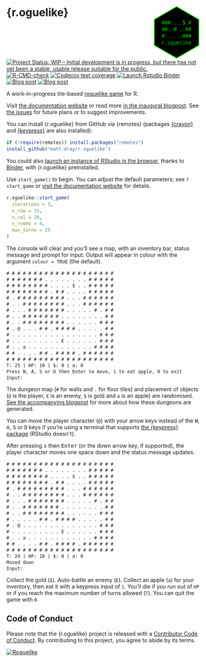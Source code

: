 
# {r.oguelike} <img src="man/figures/logo.png" align="right" height="138" />

<!-- badges: start -->

[![Project Status: WIP – Initial development is in progress, but there
has not yet been a stable, usable release suitable for the
public.](https://www.repostatus.org/badges/latest/wip.svg)](https://www.repostatus.org/#wip)
[![R-CMD-check](https://github.com/matt-dray/r.oguelike/workflows/R-CMD-check/badge.svg)](https://github.com/matt-dray/r.oguelike/actions)
[![Codecov test coverage](https://codecov.io/gh/matt-dray/r.oguelike/branch/main/graph/badge.svg)](https://app.codecov.io/gh/matt-dray/r.oguelike?branch=main)
[![Launch Rstudio
Binder](http://mybinder.org/badge_logo.svg)](https://mybinder.org/v2/gh/matt-dray/play-r.oguelike/main?urlpath=rstudio)
[![Blog post](https://img.shields.io/badge/rostrum.blog-post_1-008900?labelColor=000000&logo=data%3Aimage%2Fgif%3Bbase64%2CR0lGODlhEAAQAPEAAAAAABWCBAAAAAAAACH5BAlkAAIAIf8LTkVUU0NBUEUyLjADAQAAACwAAAAAEAAQAAAC55QkISIiEoQQQgghRBBCiCAIgiAIgiAIQiAIgSAIgiAIQiAIgRAEQiAQBAQCgUAQEAQEgYAgIAgIBAKBQBAQCAKBQEAgCAgEAoFAIAgEBAKBIBAQCAQCgUAgEAgCgUBAICAgICAgIBAgEBAgEBAgEBAgECAgICAgECAQIBAQIBAgECAgICAgICAgECAQECAQICAgICAgICAgEBAgEBAgEBAgICAgICAgECAQIBAQIBAgECAgICAgIBAgECAQECAQIBAgICAgIBAgIBAgEBAgECAgECAgICAgICAgECAgECAgQIAAAQIKAAAh%2BQQJZAACACwAAAAAEAAQAAAC55QkIiESIoQQQgghhAhCBCEIgiAIgiAIQiAIgSAIgiAIQiAIgRAEQiAQBAQCgUAQEAQEgYAgIAgIBAKBQBAQCAKBQEAgCAgEAoFAIAgEBAKBIBAQCAQCgUAgEAgCgUBAICAgICAgIBAgEBAgEBAgEBAgECAgICAgECAQIBAQIBAgECAgICAgICAgECAQECAQICAgICAgICAgEBAgEBAgEBAgICAgICAgECAQIBAQIBAgECAgICAgIBAgECAQECAQIBAgICAgIBAgIBAgEBAgECAgECAgICAgICAgECAgECAgQIAAAQIKAAA7)](https://www.rostrum.blog/2022/04/25/r.oguelike-dev/)
[![Blog post](https://img.shields.io/badge/rostrum.blog-post_2-008900?labelColor=000000&logo=data%3Aimage%2Fgif%3Bbase64%2CR0lGODlhEAAQAPEAAAAAABWCBAAAAAAAACH5BAlkAAIAIf8LTkVUU0NBUEUyLjADAQAAACwAAAAAEAAQAAAC55QkISIiEoQQQgghRBBCiCAIgiAIgiAIQiAIgSAIgiAIQiAIgRAEQiAQBAQCgUAQEAQEgYAgIAgIBAKBQBAQCAKBQEAgCAgEAoFAIAgEBAKBIBAQCAQCgUAgEAgCgUBAICAgICAgIBAgEBAgEBAgEBAgECAgICAgECAQIBAQIBAgECAgICAgICAgECAQECAQICAgICAgICAgEBAgEBAgEBAgICAgICAgECAQIBAQIBAgECAgICAgIBAgECAQECAQIBAgICAgIBAgIBAgEBAgECAgECAgICAgICAgECAgECAgQIAAAQIKAAAh%2BQQJZAACACwAAAAAEAAQAAAC55QkIiESIoQQQgghhAhCBCEIgiAIgiAIQiAIgSAIgiAIQiAIgRAEQiAQBAQCgUAQEAQEgYAgIAgIBAKBQBAQCAKBQEAgCAgEAoFAIAgEBAKBIBAQCAQCgUAgEAgCgUBAICAgICAgIBAgEBAgEBAgEBAgECAgICAgECAQIBAQIBAgECAgICAgICAgECAQECAQICAgICAgICAgEBAgEBAgEBAgICAgICAgECAQIBAQIBAgECAgICAgIBAgECAQECAQIBAgICAgIBAgIBAgEBAgECAgECAgICAgICAgECAgECAgQIAAAQIKAAA7)](https://www.rostrum.blog/2022/05/01/dungeon/)

<!-- badges: end -->

A work-in-progress tile-based [roguelike game](https://en.wikipedia.org/wiki/Roguelike) for R. 

Visit [the documentation website](https://matt-dray.github.io/r.oguelike/reference/start_game.html) or read more [in the inaugural blogpost](https://www.rostrum.blog/2022/04/25/r.oguelike-dev/). See [the issues](https://github.com/matt-dray/r.oguelike/issues) for future plans or to suggest improvements.

You can install {r.oguelike} from GitHub via {remotes} (packages [{crayon}](https://github.com/r-lib/crayon) and [{keypress}](https://github.com/gaborcsardi/keypress) are also installed):

``` r
if (!require(remotes)) install.packages("remotes")
install_github("matt-dray/r.oguelike")
```

You could also [launch an instance of RStudio in the browser](https://mybinder.org/v2/gh/matt-dray/play-r.oguelike/main?urlpath=rstudio), thanks to [Binder](https://mybinder.org/), with {r.oguelike} preinstalled.

Use `start_game()` to begin. You can adjust the default parameters; see `?start_game` or [visit the documentation website](https://matt-dray.github.io/r.oguelike/reference/start_game.html) for details.

``` r
r.oguelike::start_game(
  iterations = 3,
  n_row = 15,
  n_col = 20,
  n_rooms = 4,
  max_turns = 25
)
```

The console will clear and you’ll see a map, with an inventory bar, status message and prompt for input. Output will appear in colour with the argument `colour = TRUE` (the default).

```
# # # # # # # # # # # # # # # # # # # # 
# # # # # # # . . . . . . . . # # # # # 
# # # # # # # # . . . . $ . . # # # # # 
# # # # # # # # . # # . . . . # # # # # 
# . # # # # # # # # # . . . # # # # # # 
# . . # # # # # # # # . . . # # # # # # 
# . . . # # # # # # # . . . . . # . # # 
# . . # # # # # # # . . . . . . . . # # 
# . . # # # # # # # # . . . . . . # # # 
# . @ . . . # # . # # # # . . . . . # # 
# . . . . . . . . . . . . . . . . # # # 
# . . . . . . . . . E . . . . . . # # # 
# . . a . . . . . . . . . . . . # # # # 
# # . . . . # # . # # # # . # # # # # # 
# # # # # # # # # # # # # # # # # # # # 
T: 25 | HP: 10 | $: 0 | a: 0
Press W, A, S or D then Enter to move, 1 to eat apple, 0 to exit
Input:
```

The dungeon map (`#` for walls and `.` for floor tiles) and placement of objects (`@` is the player, `E` is an enemy, `$` is gold and `a` is an apple) are randomised. [See the accompanying blogpost](https://www.rostrum.blog/2022/05/01/dungeon/) for more about how these dungeons are generated.

You can move the player character (`@`) with your arrow keys instead of the <kbd>W</kbd>, <kbd>A</kbd>, <kbd>S</kbd> or <kbd>D</kbd> keys if you’re using a terminal that supports [the {keypress} package](https://github.com/gaborcsardi/keypress) (RStudio doesn't).

After pressing <kbd>s</kbd> then <kbd>Enter</kbd> (or the down arrow key, if supported), the player character moves one space down and the status message updates.

```
# # # # # # # # # # # # # # # # # # # # 
# # # # # # # . . . . . . . . # # # # # 
# # # # # # # # . . . . $ . . # # # # # 
# # # # # # # # . # # . . . . # # # # # 
# . # # # # # # # # # . . . # # # # # # 
# . . # # # # # # # # . . . # # # # # # 
# . . . # # # # # # # . . . . . # . # # 
# . . # # # # # # # . . . . . . . . # # 
# . . # # # # # # # # . . . . . . # # # 
# . . . . . # # . # # # # . . . . . # # 
# . @ . . . . . . . . . . . . . . # # # 
# . . . . . . . . . E . . . . . . # # # 
# . . a . . . . . . . . . . . . # # # # 
# # . . . . # # . # # # # . # # # # # # 
# # # # # # # # # # # # # # # # # # # # 
T: 24 | HP: 10 | $: 0 | a: 0
Moved down
Input:
```

Collect the gold (`$`). Auto-battle an enemy (`E`). Collect an apple (`a`) for your inventory, then eat it with a keypress input of `1`. You’ll die if you run out of `HP` or if you reach the maximum number of turns allowed (`T`). You can quit the game with `0`.

## Code of Conduct

Please note that the {r.oguelike} project is released with a [Contributor Code of Conduct](https://contributor-covenant.org/version/2/0/CODE_OF_CONDUCT.html). By contributing to this project, you agree to abide by its terms.

[![Roguelike](https://img.shields.io/badge/@-...$..a....E...-black?style=flat&labelColor=white)](https://en.wikipedia.org/wiki/Roguelike)

